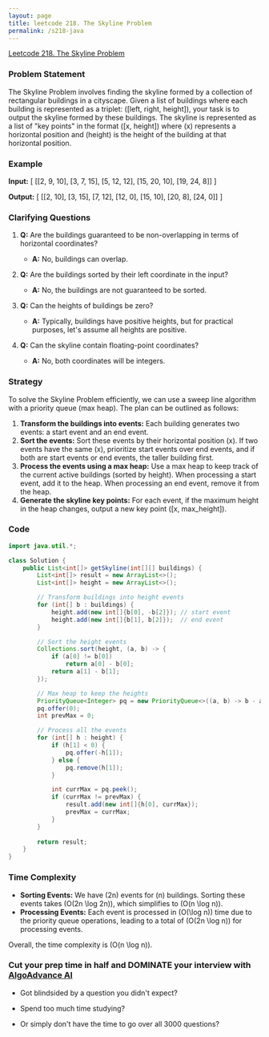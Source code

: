 ```yaml
---
layout: page
title: leetcode 218. The Skyline Problem
permalink: /s218-java
---
```

[Leetcode 218. The Skyline Problem](https://algoadvance.github.io/algoadvance/l218)
### Problem Statement

The Skyline Problem involves finding the skyline formed by a collection of rectangular buildings in a cityscape. Given a list of buildings where each building is represented as a triplet: \([left, right, height]\), your task is to output the skyline formed by these buildings. The skyline is represented as a list of "key points" in the format \([x, height]\) where \(x\) represents a horizontal position and \(height\) is the height of the building at that horizontal position.

### Example

**Input:** 
\[
[[2, 9, 10], [3, 7, 15], [5, 12, 12], [15, 20, 10], [19, 24, 8]]
\]

**Output:** 
\[
[[2, 10], [3, 15], [7, 12], [12, 0], [15, 10], [20, 8], [24, 0]]
\]

### Clarifying Questions

1. **Q:** Are the buildings guaranteed to be non-overlapping in terms of horizontal coordinates?
   - **A:** No, buildings can overlap.

2. **Q:** Are the buildings sorted by their left coordinate in the input?
   - **A:** No, the buildings are not guaranteed to be sorted.

3. **Q:** Can the heights of buildings be zero?
   - **A:** Typically, buildings have positive heights, but for practical purposes, let's assume all heights are positive.

4. **Q:** Can the skyline contain floating-point coordinates?
   - **A:** No, both coordinates will be integers.

### Strategy

To solve the Skyline Problem efficiently, we can use a sweep line algorithm with a priority queue (max heap). The plan can be outlined as follows:

1. **Transform the buildings into events:** Each building generates two events: a start event and an end event.
2. **Sort the events:** Sort these events by their horizontal position \(x\). If two events have the same \(x\), prioritize start events over end events, and if both are start events or end events, the taller building first.
3. **Process the events using a max heap:** Use a max heap to keep track of the current active buildings (sorted by height). When processing a start event, add it to the heap. When processing an end event, remove it from the heap.
4. **Generate the skyline key points:** For each event, if the maximum height in the heap changes, output a new key point \([x, max\_height]\).

### Code

```java
import java.util.*;

class Solution {
    public List<int[]> getSkyline(int[][] buildings) {
        List<int[]> result = new ArrayList<>();
        List<int[]> height = new ArrayList<>();

        // Transform buildings into height events
        for (int[] b : buildings) {
            height.add(new int[]{b[0], -b[2]}); // start event
            height.add(new int[]{b[1], b[2]});  // end event
        }

        // Sort the height events
        Collections.sort(height, (a, b) -> {
            if (a[0] != b[0])
                return a[0] - b[0];
            return a[1] - b[1];
        });

        // Max heap to keep the heights
        PriorityQueue<Integer> pq = new PriorityQueue<>((a, b) -> b - a);
        pq.offer(0);
        int prevMax = 0;

        // Process all the events
        for (int[] h : height) {
            if (h[1] < 0) {
                pq.offer(-h[1]);
            } else {
                pq.remove(h[1]);
            }

            int currMax = pq.peek();
            if (currMax != prevMax) {
                result.add(new int[]{h[0], currMax});
                prevMax = currMax;
            }
        }
        
        return result;
    }
}
```

### Time Complexity

- **Sorting Events:** We have \(2n\) events for \(n\) buildings. Sorting these events takes \(O(2n \log 2n)\), which simplifies to \(O(n \log n)\).
- **Processing Events:** Each event is processed in \(O(\log n)\) time due to the priority queue operations, leading to a total of \(O(2n \log n)\) for processing events.

Overall, the time complexity is \(O(n \log n)\).


### Cut your prep time in half and DOMINATE your interview with [AlgoAdvance AI](https://algoAdvance.com)

- Got blindsided by a question you didn't expect?

- Spend too much time studying?

- Or simply don't have the time to go over all 3000 questions?


